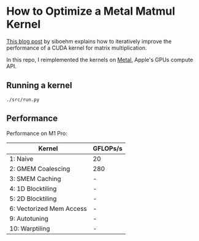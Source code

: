 # How to Optimize a Metal Matmul Kernel

[This blog post](https://siboehm.com/articles/22/CUDA-MMM) by siboehm explains how to iteratively improve the performance of a CUDA kernel for matrix multiplication.

In this repo, I reimplemented the kernels on [Metal](https://developer.apple.com/documentation/metal), Apple's GPUs compute API.

## Running a kernel

`./src/run.py`

## Performance

Performance on M1 Pro:

| Kernel                   | GFLOPs/s |
|--------------------------|----------|
| 1: Naive                 | 20       |
| 2: GMEM Coalescing       | 280      |
| 3: SMEM Caching          | -        |
| 4: 1D Blocktiling        | -        |
| 5: 2D Blocktiling        | -        |
| 6: Vectorized Mem Access | -        |
| 9: Autotuning            | -        |
| 10: Warptiling           | -        |
